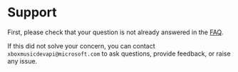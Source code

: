 # Support
First, please check that your question is not already answered in the [FAQ](https://github.com/Microsoft/Groove-API-documentation/blob/master/FAQ.md).   

If this did not solve your concern, you can contact ```xboxmusicdevapi@microsoft.com``` to ask questions, provide feedback, or raise any issue.

